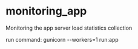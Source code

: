 monitoring_app
==============

Monitoring the app server load statistics collection

run command:
gunicorn --workers=1 run:app

